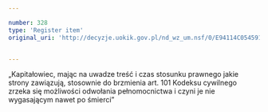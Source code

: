 ```yaml
---

number: 328
type: 'Register item'
original_uri: 'http://decyzje.uokik.gov.pl/nd_wz_um.nsf/0/E94114C0545912FEC12572DD003294F4?OpenDocument'


---
```


„Kapitałowiec, mając na uwadze treść i czas stosunku prawnego jakie strony zawiązują, stosownie do brzmienia art. 101 Kodeksu cywilnego zrzeka się możliwości odwołania pełnomocnictwa i czyni je nie wygasającym nawet po śmierci”
